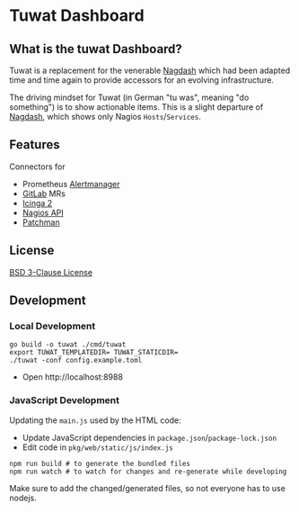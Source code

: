 # Tuwat Dashboard

## What is the tuwat Dashboard?

Tuwat is a replacement for the venerable [Nagdash] which had been adapted
time and time again to provide accessors for an evolving infrastructure.

The driving mindset for Tuwat (in German "tu was", meaning "do something")
is to show actionable items.  This is a  slight departure of [Nagdash],
which shows only Nagios `Hosts`/`Services`.

[Nagdash]: https://github.com/lozzd/Nagdash

## Features

Connectors for

* Prometheus [Alertmanager]
* [GitLab] MRs
* [Icinga 2]
* [Nagios API]
* [Patchman]

[Alertmanager]: https://prometheus.io/docs/alerting/latest/alertmanager/
[GitLab]: https://www.gitlab.com
[Icinga 2]: https://icinga.com
[Nagios API]: https://github.com/zorkian/nagios-api
[Patchman]: https://github.com/furlongm/patchman

## License

[BSD 3-Clause License](./LICENSE)

## Development

### Local Development

```shell
go build -o tuwat ./cmd/tuwat
export TUWAT_TEMPLATEDIR= TUWAT_STATICDIR=
./tuwat -conf config.example.toml
```

* Open http://localhost:8988

### JavaScript Development

Updating the `main.js` used by the HTML code:

* Update JavaScript dependencies in `package.json`/`package-lock.json`
* Edit code in `pkg/web/static/js/index.js`

```shell
npm run build # to generate the bundled files
npm run watch # to watch for changes and re-generate while developing
```

Make sure to add the changed/generated files, so not everyone has to use
nodejs.
